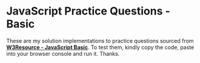 # JavaScript Practice Questions - Basic

These are my solution implementations to practice questions sourced from **[W3Resource - JavaScript Basic][w3resource URL for Basic JS practice]**. To test them, kindly copy the code, paste into your browser console and run it. Thanks.



[w3resource URL for Basic JS practice]: https://www.w3resource.com/javascript-exercises/javascript-basic-exercises.php
